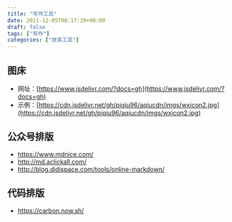 ```yaml
---
title: "写作工具"
date: 2021-12-05T08:17:29+08:00
draft: false
tags: ["写作"]
categories: ["效率工具"]
---
```


## 图床

- 网址：[https://www.jsdelivr.com/?docs=gh](https://www.jsdelivr.com/?docs=gh)  
- 示例：[https://cdn.jsdelivr.net/gh/piqiu96/aqiucdn/imgs/wxicon2.jpg](https://cdn.jsdelivr.net/gh/piqiu96/aqiucdn/imgs/wxicon2.jpg)  

## 公众号排版

- https://www.mdnice.com/
- http://md.aclickall.com/
- http://blog.didispace.com/tools/online-markdown/

## 代码排版

- https://carbon.now.sh/



